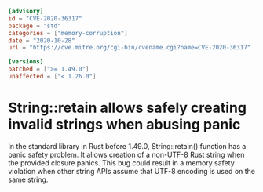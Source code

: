 ```toml
[advisory]
id = "CVE-2020-36317"
package = "std"
categories = ["memory-corruption"]
date = "2020-10-28"
url = "https://cve.mitre.org/cgi-bin/cvename.cgi?name=CVE-2020-36317"

[versions]
patched = [">= 1.49.0"]
unaffected = ["< 1.26.0"]
```

# String::retain allows safely creating invalid strings when abusing panic

In the standard library in Rust before 1.49.0, String::retain() function has a panic safety problem. It allows creation of a non-UTF-8 Rust string when the provided closure panics. This bug could result in a memory safety violation when other string APIs assume that UTF-8 encoding is used on the same string.
